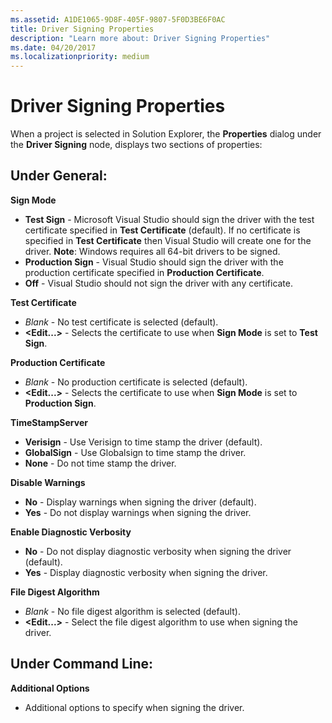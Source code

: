 ```yaml
---
ms.assetid: A1DE1065-9D8F-405F-9807-5F0D3BE6F0AC
title: Driver Signing Properties
description: "Learn more about: Driver Signing Properties"
ms.date: 04/20/2017
ms.localizationpriority: medium
---
```


# Driver Signing Properties

When a project is selected in Solution Explorer, the **Properties** dialog under the **Driver Signing** node, displays two sections of properties:

## <span id="Under_General_"></span><span id="under_general_"></span><span id="UNDER_GENERAL_"></span>Under General:


**Sign Mode**

-   **Test Sign** - Microsoft Visual Studio should sign the driver with the test certificate specified in **Test Certificate** (default). If no certificate is specified in **Test Certificate** then Visual Studio will create one for the driver. **Note**: Windows requires all 64-bit drivers to be signed.
-   **Production Sign** - Visual Studio should sign the driver with the production certificate specified in **Production Certificate**.
-   **Off** - Visual Studio should not sign the driver with any certificate.

**Test Certificate**

-   *Blank* - No test certificate is selected (default).
-   **&lt;Edit...&gt;** - Selects the certificate to use when **Sign Mode** is set to **Test Sign**.

**Production Certificate**

-   *Blank* - No production certificate is selected (default).
-   **&lt;Edit...&gt;** - Selects the certificate to use when **Sign Mode** is set to **Production Sign**.

**TimeStampServer**

-   **Verisign** - Use Verisign to time stamp the driver (default).
-   **GlobalSign** - Use Globalsign to time stamp the driver.
-   **None** - Do not time stamp the driver.

**Disable Warnings**

-   **No** - Display warnings when signing the driver (default).
-   **Yes** - Do not display warnings when signing the driver.

**Enable Diagnostic Verbosity**

-   **No** - Do not display diagnostic verbosity when signing the driver (default).
-   **Yes** - Display diagnostic verbosity when signing the driver.

**File Digest Algorithm**

-   *Blank* - No file digest algorithm is selected (default).
-   **&lt;Edit...&gt;** - Select the file digest algorithm to use when signing the driver.

## <span id="Under_Command_Line_"></span><span id="under_command_line_"></span><span id="UNDER_COMMAND_LINE_"></span>Under Command Line:


**Additional Options**

-   Additional options to specify when signing the driver.

 

 





